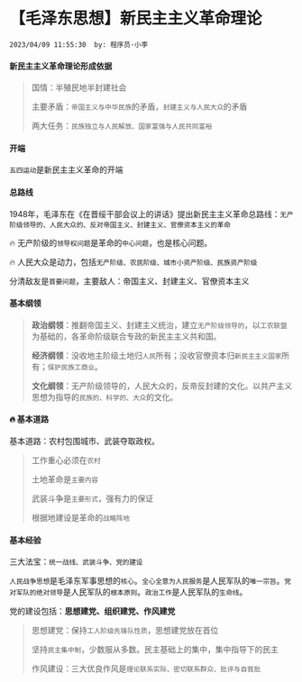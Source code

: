 # 【毛泽东思想】新民主主义革命理论

`2023/04/09 11:55:30  by: 程序员·小李`

#### 新民主主义革命理论形成依据

> 国情：半殖民地半封建社会
>
> 主要矛盾：`帝国主义与中华民族`的矛盾，`封建主义与人民大众`的矛盾
>
> 两大任务：`民族独立与人民解放、国家富强与人民共同富裕`


#### 开端

`五四运动`是新民主主义革命的开端


#### 总路线

1948年，毛泽东在《在晋绥干部会议上的讲话》提出新民主主义革命总路线：`无产阶级领导的、人民大众的、反对帝国主义、封建主义、官僚资本主义的革命`

🔥 无产阶级的`领导权问题`是革命的`中心问题`，也是核心问题。

🔥 人民大众是动力，包括`无产阶级、农民阶级、城市小资产阶级、民族资产阶级`

分清敌友是`首要问题`，主要敌人：帝国主义、封建主义、官僚资本主义


#### 基本纲领

> **政治纲领**：推翻帝国主义、封建主义统治，建立`无产阶级领导的`，以`工农联盟`为基础的，各革命阶级联合专政的新民主主义共和国。
>
> **经济纲领**：没收地主阶级土地归`人民`所有；没收官僚资本归`新民主主义国家`所有；`保护民族工商业`。
>
> **文化纲领**：无产阶级领导的，人民大众的，反帝反封建的文化。以共产主义思想为指导的`民族的、科学的、大众`的文化。


#### 🔥 基本道路

基本道路：农村包围城市、武装夺取政权。

> 工作重心必须在`农村`
>
> 土地革命是`主要内容`
>
> 武装斗争是`主要形式`，强有力的保证
>
> 根据地建设是革命的`战略阵地`


#### 基本经验

三大法宝：`统一战线、武装斗争、党的建设`

`人民战争思想`是毛泽东军事思想的`核心`。`全心全意为人民服务`是人民军队的`唯一宗旨`。`党对军队的绝对领导`是人民军队的`根本原则`。`政治工作`是人民军队的`生命线`。

党的建设包括：**思想建党、组织建党、作风建党**
> 思想建党：保持`工人阶级先锋队性质`，思想建党放在首位
>
> 坚持`民主集中制`，少数服从多数。民主基础上的集中，集中指导下的民主
>
> 作风建设：三大优良作风是`理论联系实际、密切联系群众、批评与自我批`
